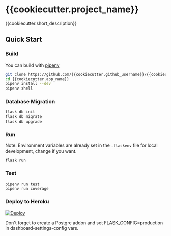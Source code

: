 # {{cookiecutter.project_name}}

{{cookiecutter.short_description}}

## Quick Start

### Build

You can build with [pipenv](https://github.com/pypa/pipenv)

``` bash
git clone https://github.com/{{cookiecutter.github_username}}/{{cookiecutter.app_name}}
cd {{cookiecutter.app_name}}
pipenv install --dev
pipenv shell
```

### Database Migration

``` bash
flask db init
flask db migrate
flask db upgrade
```

### Run

Note: Environment variables are already set in the `.flaskenv` file for local development, change if you want.

``` bash
flask run
```

### Test

``` bash
pipenv run test
pipenv run coverage
```

### Deploy to Heroku

[![Deploy](https://www.herokucdn.com/deploy/button.svg)](https://heroku.com/deploy?template=https://github.com/{{cookiecutter.github_username}}/{{cookiecutter.app_name}})

Don't forget to create a Postgre addon and set FLASK_CONFIG=production in dashboard-settings-config vars.
